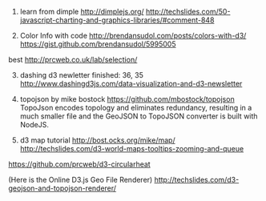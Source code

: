 1. learn from dimple  http://dimplejs.org/
http://techslides.com/50-javascript-charting-and-graphics-libraries/#comment-848

2. Color Info with code
http://brendansudol.com/posts/colors-with-d3/
https://gist.github.com/brendansudol/5995005

best
http://prcweb.co.uk/lab/selection/

3. dashing d3 newletter
 finished: 36, 35
http://www.dashingd3js.com/data-visualization-and-d3-newsletter


4. topojson by mike bostock
https://github.com/mbostock/topojson
TopoJson encodes topology and eliminates redundancy, resulting in a much smaller file and the GeoJSON to TopoJSON converter is built with NodeJS.

5. d3 map tutorial
http://bost.ocks.org/mike/map/
http://techslides.com/d3-world-maps-tooltips-zooming-and-queue


https://github.com/prcweb/d3-circularheat

(Here is the Online D3.js Geo File Renderer)
http://techslides.com/d3-geojson-and-topojson-renderer/
